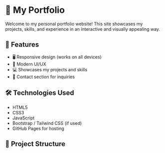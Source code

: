 # 🚀 My Portfolio  

Welcome to my personal portfolio website! This site showcases my projects, skills, and experience in an interactive and visually appealing way.  

  

## 📌 Features  
- 🖥️ Responsive design (works on all devices)  
- 🎨 Modern UI/UX  
- 💻 Showcases my projects and skills  
- 📩 Contact section for inquiries  

## 🛠️ Technologies Used  
- HTML5  
- CSS3  
- JavaScript  
- Bootstrap / Tailwind CSS (if used)  
- GitHub Pages for hosting  

## 📂 Project Structure  
